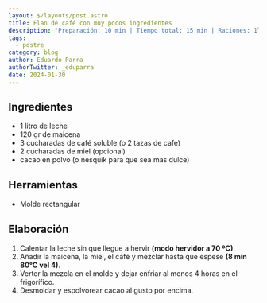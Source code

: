 ```yaml
---
layout: $/layouts/post.astro
title: Flan de café con muy pocos ingredientes
description: "Preparación: 10 min | Tiempo total: 15 min | Raciones: 1l "
tags:
  - postre
category: blog
author: Eduardo Parra
authorTwitter: _eduparra
date: 2024-01-30
---
```

## Ingredientes

* 1 litro de leche
* 120 gr de maicena
* 3 cucharadas de café soluble (o 2 tazas de cafe)
* 2 cucharadas de miel (opcional)
* cacao en polvo (o nesquik para que sea mas dulce)

## Herramientas

* Molde rectangular

## Elaboración

1. Calentar la leche sin que llegue a hervir **(modo hervidor a 70 ºC)**.
2. Añadir la maicena, la miel, el café y mezclar hasta que espese **(8 min 80°C vel 4)**.
3. Verter la mezcla en el molde y dejar enfriar al menos 4 horas en el frigorífico.
4. Desmoldar y espolvorear cacao al gusto por encima.